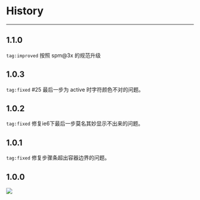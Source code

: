 # History

---

## 1.1.0

`tag:improved` 按照 spm@3x 的规范升级

## 1.0.3

`tag:fixed` #25 最后一步为 active 时字符颜色不对的问题。

## 1.0.2

`tag:fixed` 修复ie6下最后一步莫名其妙显示不出来的问题。

## 1.0.1

`tag:fixed` 修复步骤条超出容器边界的问题。


## 1.0.0

![](https://i.alipayobjects.com/e/201306/SWqnMDSL7.png)

